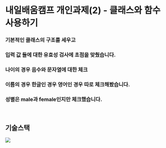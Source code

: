 # 내일배움캠프 개인과제(2) - 클래스와 함수 사용하기


### 기본적인 클래스의 구조를 세우고
### 입력 값 들에 대한 유효성 검사에 초점을 맞췄습니다.
### 나이의 경우 음수와 문자열에 대한 체크
### 이름의 경우 한글인 경우 영어인 경우 따로 체크해봤습니다.
### 성별은 male과 female인지만 체크했습니다.

</br>  

## 기술스택
<img src="https://img.shields.io/badge/python-yellow?style=for-the-badge&logo=python&logoColor=white"/>
